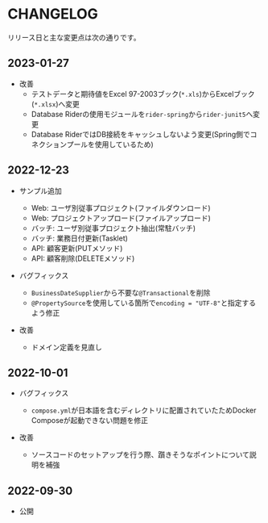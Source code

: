 # CHANGELOG

リリース日と主な変更点は次の通りです。

## 2023-01-27

- 改善
    - テストデータと期待値をExcel 97-2003ブック(`*.xls`)からExcelブック(`*.xlsx`)へ変更
    - Database Riderの使用モジュールを`rider-spring`から`rider-junit5`へ変更
    - Database RiderではDB接続をキャッシュしないよう変更(Spring側でコネクションプールを使用しているため)

## 2022-12-23

- サンプル追加
    - Web: ユーザ別従事プロジェクト(ファイルダウンロード)
    - Web: プロジェクトアップロード(ファイルアップロード)
    - バッチ: ユーザ別従事プロジェクト抽出(常駐バッチ)
    - バッチ: 業務日付更新(Tasklet)
    - API: 顧客更新(PUTメソッド)
    - API: 顧客削除(DELETEメソッド)

- バグフィックス
    - `BusinessDateSupplier`から不要な`@Transactional`を削除
    - `@PropertySource`を使用している箇所で`encoding = "UTF-8"`と指定するよう修正

- 改善
    - ドメイン定義を見直し

## 2022-10-01

- バグフィックス
    - `compose.yml`が日本語を含むディレクトリに配置されていたためDocker Composeが起動できない問題を修正

- 改善
    - ソースコードのセットアップを行う際、躓きそうなポイントについて説明を補強

## 2022-09-30

- 公開

